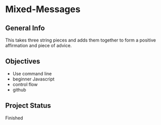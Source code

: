# Mixed-Messages

## General Info
This takes three string pieces and adds them together to form a positive affirmation and piece of advice.

## Objectives
* Use command line
* beginner Javascript
* control flow
* github

## Project Status
Finished
